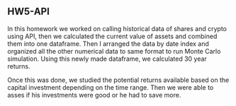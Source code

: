 ## HW5-API
In this homework we worked on calling historical data of shares and crypto using API, then we calculated the current value of assets and combined them into one dataframe. Then I arranged the data by date index and organized all the other numerical data to same format to run Monte Carlo simulation. Using this newly made dataframe, we calculated 30 year returns.

Once this was done, we studied the potential returns available based on the capital investment depending on the time range. Then we were able to asses if his investments were good or he had to save more.
